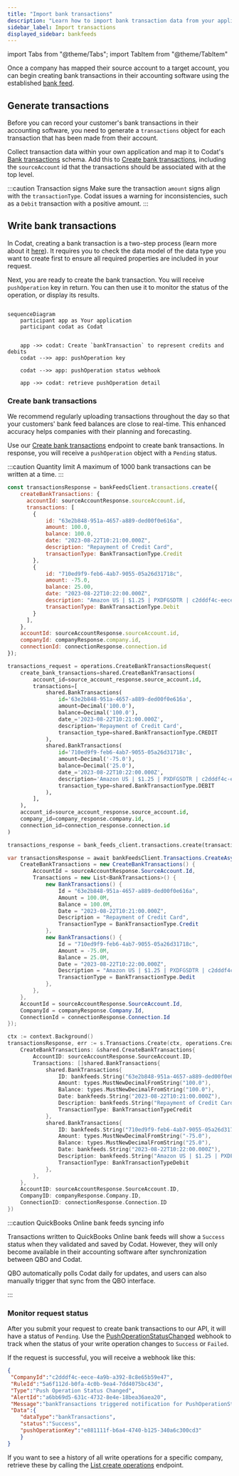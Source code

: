 ```yaml
---
title: "Import bank transactions"
description: "Learn how to import bank transaction data from your application to your customer's accounting software"
sidebar_label: Import transactions
displayed_sidebar: bankfeeds
---
```


import Tabs from "@theme/Tabs";
import TabItem from "@theme/TabItem"

Once a company has mapped their source account to a target account, you can begin creating bank transactions in their accounting software using the established [bank feed](../terms/bank-feed).

## Generate transactions

Before you can record your customer's bank transactions in their accounting software, you need to generate a `transactions` object for each transaction that has been made from their account. 

Collect transaction data within your own application and map it to Codat's [Bank transactions](/bank-feeds-api#/schemas/BankTransactions) schema. Add this to [Create bank transactions](/bank-feeds-api#/schemas/CreateBankTransactions), including the `sourceAccount` id that the transactions should be associated with at the top level.  

:::caution Transaction signs
Make sure the transaction `amount` signs align with the `transactionType`. Codat issues a warning for inconsistencies, such as a `Debit` transaction with a positive amount.
:::

## Write bank transactions

In Codat, creating a bank transaction is a two-step process (learn more about it [here](/using-the-api/push)). It requires you to check the data model of the data type you want to create first to ensure all required properties are included in your request. 

Next, you are ready to create the bank transaction. You will receive `pushOperation` key in return. You can then use it to monitor the status of the operation, or display its results.

```mermaid

sequenceDiagram
    participant app as Your application
    participant codat as Codat


    app ->> codat: Create `bankTransaction` to represent credits and debits
    codat -->> app: pushOperation key

    codat -->> app: pushOperation status webhook

    app ->> codat: retrieve pushOperation detail

```

### Create bank transactions

We recommend regularly uploading transactions throughout the day so that your customers' bank feed balances are close to real-time. This enhanced accuracy helps companies with their planning and forecasting.

Use our [Create bank transactions](/bank-feeds-api#/operations/create-bank-transactions) endpoint to create bank transactions. In response, you will receive a `pushOperation` object with a `Pending` status.

:::caution Quantity limit
A maximum of 1000 bank transactions can be written at a time.
:::

<Tabs>

<TabItem value="nodejs" label="TypeScript">

```javascript
const transactionsResponse = bankFeedsClient.transactions.create({
    createBankTransactions: {
      accountId: sourceAccountResponse.sourceAccount.id,
      transactions: [
        {
            id: "63e2b848-951a-4657-a889-ded00f0e616a",
            amount: 100.0,
            balance: 100.0,
            date: "2023-08-22T10:21:00.000Z",
            description: "Repayment of Credit Card",
            transactionType: BankTransactionType.Credit
        },
        {
            id: "710ed9f9-feb6-4ab7-9055-05a26d31718c",
            amount: -75.0,
            balance: 25.00,
            date: "2023-08-22T10:22:00.000Z",
            description: "Amazon US | $1.25 | PXDFGSDTR | c2dddf4c-eece-4a9b-a392-8c8e65b59e47",
            transactionType: BankTransactionType.Debit
        }
      ],
    },
    accountId: sourceAccountResponse.sourceAccount.id,
    companyId: companyResponse.company.id,
    connectionId: connectionResponse.connection.id
});
```

</TabItem>

<TabItem value="python" label="Python">

```python
transactions_request = operations.CreateBankTransactionsRequest(
    create_bank_transactions=shared.CreateBankTransactions(
        account_id=source_account_response.source_account.id,
        transactions=[
            shared.BankTransactions(
                id='63e2b848-951a-4657-a889-ded00f0e616a',
                amount=Decimal('100.0'),
                balance=Decimal('100.0'),
                date_='2023-08-22T10:21:00.000Z',
                description='Repayment of Credit Card',
                transaction_type=shared.BankTransactionType.CREDIT
            ),
            shared.BankTransactions(
                id='710ed9f9-feb6-4ab7-9055-05a26d31718c',
                amount=Decimal('-75.0'),
                balance=Decimal('25.0'),
                date_='2023-08-22T10:22:00.000Z',
                description='Amazon US | $1.25 | PXDFGSDTR | c2dddf4c-eece-4a9b-a392-8c8e65b59e47',
                transaction_type=shared.BankTransactionType.DEBIT
            ),
        ],
    ),
    account_id=source_account_response.source_account.id,
    company_id=company_response.company.id,
    connection_id=connection_response.connection.id
)

transactions_response = bank_feeds_client.transactions.create(transactions_request)
```

</TabItem>

<TabItem value="csharp" label="C#">

```csharp
var transactionsResponse = await bankFeedsClient.Transactions.CreateAsync(new() {
    CreateBankTransactions = new CreateBankTransactions() {
        AccountId = sourceAccountResponse.SourceAccount.Id,
        Transactions = new List<BankTransactions>() {
            new BankTransactions() {
                Id = "63e2b848-951a-4657-a889-ded00f0e616a",
                Amount = 100.0M,
                Balance = 100.0M,
                Date = "2023-08-22T10:21:00.000Z",
                Description = "Repayment of Credit Card",
                TransactionType = BankTransactionType.Credit
            },
            new BankTransactions() {
                Id = "710ed9f9-feb6-4ab7-9055-05a26d31718c",
                Amount = -75.0M,
                Balance = 25.0M,
                Date = "2023-08-22T10:22:00.000Z",
                Description = "Amazon US | $1.25 | PXDFGSDTR | c2dddf4c-eece-4a9b-a392-8c8e65b59e47",
                TransactionType = BankTransactionType.Dedit
            },
        },
    },
    AccountId = sourceAccountResponse.SourceAccount.Id,
    CompanyId = companyResponse.Company.Id,
    ConnectionId = connectionResponse.Connection.Id
});
```

</TabItem>

<TabItem value="go" label="Go">

```go
ctx := context.Background()
transactionsResponse, err := s.Transactions.Create(ctx, operations.CreateBankTransactionsRequest{
    CreateBankTransactions: &shared.CreateBankTransactions{
        AccountID: sourceAccountResponse.SourceAccount.ID,
        Transactions: []shared.BankTransactions{
            shared.BankTransactions{
                ID: bankfeeds.String("63e2b848-951a-4657-a889-ded00f0e616a"),
                Amount: types.MustNewDecimalFromString("100.0"),
                Balance: types.MustNewDecimalFromString("100.0"),
                Date: bankfeeds.String("2023-08-22T10:21:00.000Z"),
                Description: bankfeeds.String("Repayment of Credit Card"),
                TransactionType: BankTransactionTypeCredit
            },
            shared.BankTransactions{
                ID: bankfeeds.String("710ed9f9-feb6-4ab7-9055-05a26d31718c"),
                Amount: types.MustNewDecimalFromString("-75.0"),
                Balance: types.MustNewDecimalFromString("25.0"),
                Date: bankfeeds.String("2023-08-22T10:22:00.000Z"),
                Description: bankfeeds.String("Amazon US | $1.25 | PXDFGSDTR | c2dddf4c-eece-4a9b-a392-8c8e65b59e47"),
                TransactionType: BankTransactionTypeDebit
            },
        },
    },
    AccountID: sourceAccountResponse.SourceAccount.ID,
    CompanyID: companyResponse.Company.ID,
    ConnectionID: connectionResponse.Connection.ID
})
```
</TabItem>

</Tabs>

:::caution QuickBooks Online bank feeds syncing info

Transactions written to QuickBooks Online bank feeds will show a `Success` status when they validated and saved by Codat. However, they will only become available in their accounting software after synchronization between QBO and Codat.

QBO automatically polls Codat daily for updates, and users can also manually trigger that sync from the QBO interface.

:::


### Monitor request status

After you submit your request to create bank transactions to our API, it will have a status of `Pending`. Use the [PushOperationStatusChanged](/bank-feeds/setup#webhooks) webhook to track when the status of your write operation changes to `Success` or `Failed`.

If the request is successful, you will receive a webhook like this:

```json
{
 "CompanyId":"c2dddf4c-eece-4a9b-a392-8c8e65b59e47",
 "RuleId":"5a6f112d-b0fa-4c0b-9ea4-7dd4075bc43d",
 "Type":"Push Operation Status Changed",
 "AlertId":"a6bb69d5-631c-4732-8e4e-18bea36aea20",
 "Message":"bankTransactions triggered notification for PushOperationStatusChanged at 2023-09-12T18:19:42.742Z",
 "Data":{
    "dataType":"bankTransactions",
    "status":"Success",
    "pushOperationKey":"e881111f-b6a4-4740-b125-340a6c300cd3"
    }
}
```

If you want to see a history of all write operations for a specific company, retrieve these by calling the [List create operations](/bank-feeds-api#/operations/list-create-operations) endpoint.
